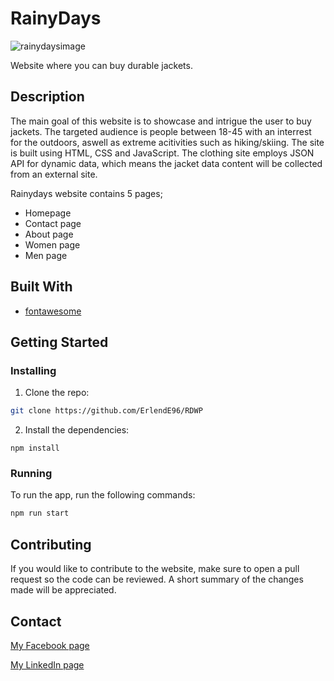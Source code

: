 # RainyDays

![rainydaysimage](https://user-images.githubusercontent.com/96021420/213924019-efa388d7-50a7-4817-bc1f-c783aad02f89.png)



Website where you can buy durable jackets.

## Description
The main goal of this website is to showcase and intrigue the user to buy jackets. The targeted audience is people between 18-45 with an interrest for the outdoors, aswell as extreme acitivities such as hiking/skiing. The site is built using HTML, CSS and JavaScript. The clothing site employs JSON API for dynamic data, which means the jacket data content will be collected from an external site.

Rainydays website contains 5 pages; 

-	Homepage
-	Contact page
-	About page
-	Women page
-	Men page

## Built With

- [fontawesome](https://fontawesome.com/)

## Getting Started

### Installing

1. Clone the repo:

```bash
git clone https://github.com/ErlendE96/RDWP
```

2. Install the dependencies:

```
npm install
```

### Running


To run the app, run the following commands:

```bash
npm run start
```

## Contributing
If you would like to contribute to the website, make sure to open a pull request so the code can be reviewed. A short summary of the changes made will be appreciated.

## Contact

[My Facebook page](https://www.facebook.com/erlend.espe/)

[My LinkedIn page](https://www.linkedin.com/mwlite/in/erlend-espe-3852b724a)
